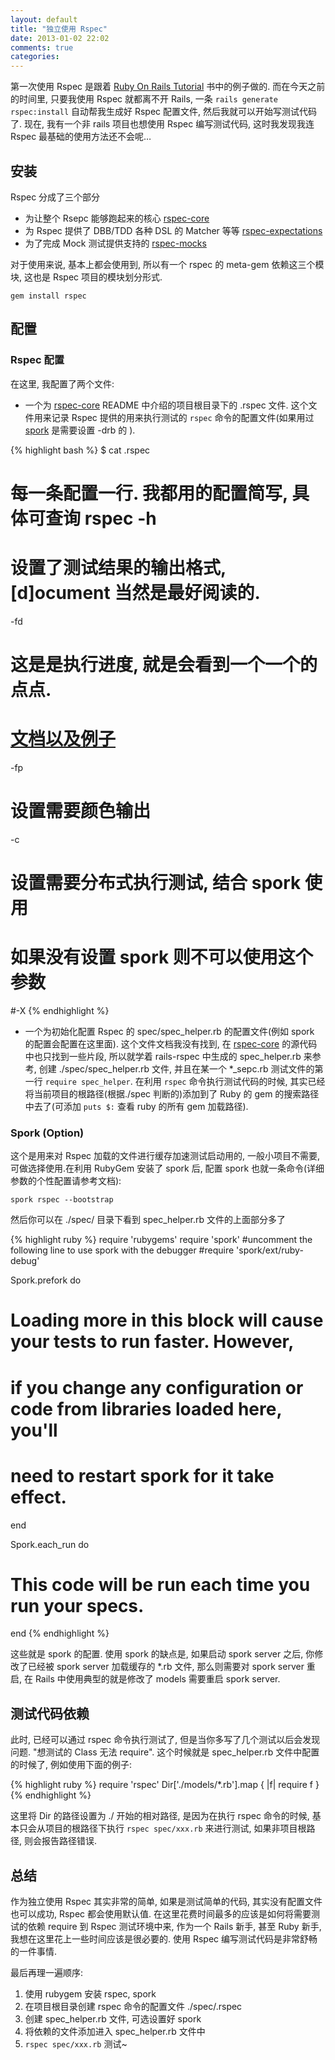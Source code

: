 ```yaml
---
layout: default
title: "独立使用 Rspec"
date: 2013-01-02 22:02
comments: true
categories: 
---
```

第一次使用 Rspec 是跟着 [Ruby On Rails Tutorial](http://ruby.railstutorial.org/) 书中的例子做的. 而在今天之前的时间里, 只要我使用 Rspec 就都离不开 Rails, 一条 `rails generate rspec:install` 自动帮我生成好 Rspec 配置文件, 然后我就可以开始写测试代码了. 现在, 我有一个非 rails 项目也想使用 Rspec 编写测试代码, 这时我发现我连 Rspec 最基础的使用方法还不会呢…

## 安装
Rspec 分成了三个部分

* 为让整个 Rsepc 能够跑起来的核心 [rspec-core](l1)
* 为 Rspec 提供了 DBB/TDD 各种 DSL 的 Matcher 等等 [rspec-expectations](http://github.com/rspec/rspec-expectations)
* 为了完成 Mock 测试提供支持的 [rspec-mocks](http://github.com/rspec/rspec-mocks)

对于使用来说, 基本上都会使用到, 所以有一个 rspec 的 meta-gem 依赖这三个模块, 这也是 Rspec 项目的模块划分形式.

`gem install rspec`



## 配置

### Rspec 配置
在这里, 我配置了两个文件:

* 一个为 [rspec-core](l1) README 中介绍的项目根目录下的 .rspec 文件. 这个文件用来记录 Rspec 提供的用来执行测试的 `rspec` 命令的配置文件(如果用过 [spork](https://github.com/sporkrb/spork) 是需要设置 -drb 的 ).

{% highlight bash %}
$ cat .rspec
# 每一条配置一行. 我都用的配置简写, 具体可查询 rspec -h
# 设置了测试结果的输出格式, [d]ocument 当然是最好阅读的.
-fd
# 这是是执行进度, 就是会看到一个一个的点点. 
# [文档以及例子](https://www.relishapp.com/rspec/rspec-core/v/2-4/docs/command-line/format-option)
-fp
# 设置需要颜色输出
-c
# 设置需要分布式执行测试, 结合 spork 使用
# 如果没有设置 spork 则不可以使用这个参数
#-X
{% endhighlight %}

* 一个为初始化配置 Rspec 的 spec/spec_helper.rb 的配置文件(例如 spork 的配置会配置在这里面).
这个文件文档我没有找到, 在 [rspec-core](l1) 的源代码中也只找到一些片段, 所以就学着 rails-rspec 中生成的 spec_helper.rb 来参考, 创建 ./spec/spec_helper.rb 文件, 并且在某一个 *_sepc.rb 测试文件的第一行 `require spec_helper`. 在利用 `rspec` 命令执行测试代码的时候, 其实已经将当前项目的根路径(根据./spec 判断的)添加到了 Ruby 的 gem 的搜索路径中去了(可添加 `puts $:` 查看 ruby 的所有 gem 加载路径).



### Spork (Option)
这个是用来对 Rspec 加载的文件进行缓存加速测试启动用的, 一般小项目不需要, 可做选择使用.在利用 RubyGem 安装了 spork 后, 配置 spork 也就一条命令(详细参数的个性配置请参考文档):

`spork rspec --bootstrap`

然后你可以在 ./spec/ 目录下看到 spec_helper.rb 文件的上面部分多了

{% highlight ruby %}
require 'rubygems'
require 'spork'
#uncomment the following line to use spork with the debugger
#require 'spork/ext/ruby-debug'

Spork.prefork do
  # Loading more in this block will cause your tests to run faster. However,
  # if you change any configuration or code from libraries loaded here, you'll
  # need to restart spork for it take effect.
end

Spork.each_run do
  # This code will be run each time you run your specs.
end
{% endhighlight %}

这些就是 spork 的配置. 使用 spork 的缺点是, 如果启动 spork server 之后, 你修改了已经被 spork server 加载缓存的 *.rb 文件, 那么则需要对 spork server 重启, 在 Rails 中使用典型的就是修改了 models 需要重启 spork server.


## 测试代码依赖
此时, 已经可以通过 rspec 命令执行测试了, 但是当你多写了几个测试以后会发现问题. "想测试的 Class 无法 require". 这个时候就是 spec_helper.rb 文件中配置的时候了, 例如使用下面的例子:

{% highlight ruby %}
require 'rspec'
Dir['./models/*.rb'].map { |f| require f }
{% endhighlight %}

这里将 Dir 的路径设置为 ./ 开始的相对路径, 是因为在执行 rspec 命令的时候, 基本只会从项目的根路径下执行 `rspec spec/xxx.rb` 来进行测试, 如果非项目根路径, 则会报告路径错误.



## 总结
作为独立使用 Rspec 其实非常的简单, 如果是测试简单的代码, 其实没有配置文件也可以成功, Rspec 都会使用默认值. 在这里花费时间最多的应该是如何将需要测试的依赖 require 到 Rspec 测试环境中来, 作为一个 Rails 新手, 甚至 Ruby 新手, 我想在这里花上一些时间应该是很必要的. 使用 Rspec 编写测试代码是非常舒畅的一件事情.

最后再理一遍顺序:

1. 使用 rubygem 安装 rspec, spork
2. 在项目根目录创建 rspec 命令的配置文件 ./spec/.rspec 
3. 创建 spec_helper.rb 文件, 可选设置好 spork
4. 将依赖的文件添加进入 spec_helper.rb 文件中
5. `rspec spec/xxx.rb` 测试~



[l1]:http://github.com/rspec/rspec-core